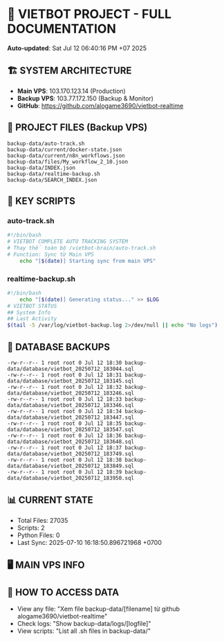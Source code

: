 # 🤖 VIETBOT PROJECT - FULL DOCUMENTATION
**Auto-updated**: Sat Jul 12 06:40:16 PM +07 2025

## 🏗️ SYSTEM ARCHITECTURE
- **Main VPS**: 103.170.123.14 (Production)
- **Backup VPS**: 103.77.172.150 (Backup & Monitor)
- **GitHub**: https://github.com/alogame3690/vietbot-realtime

## 📁 PROJECT FILES (Backup VPS)
```
backup-data/auto-track.sh
backup-data/current/docker-state.json
backup-data/current/n8n_workflows.json
backup-data/files/My_workflow_2_10.json
backup-data/INDEX.json
backup-data/realtime-backup.sh
backup-data/SEARCH_INDEX.json
```

## 🔧 KEY SCRIPTS
### auto-track.sh
```bash
#!/bin/bash
# VIETBOT COMPLETE AUTO TRACKING SYSTEM
# Thay thế toàn bộ /vietbot-brain/auto-track.sh
# Function: Sync từ Main VPS
    echo "[$(date)] Starting sync from main VPS"
```
### realtime-backup.sh
```bash
#!/bin/bash
    echo "[$(date)] Generating status..." >> $LOG
# VIETBOT STATUS
## System Info
## Last Activity
$(tail -5 /var/log/vietbot-backup.log 2>/dev/null || echo "No logs")
```

## 💾 DATABASE BACKUPS
```
-rw-r--r-- 1 root root 0 Jul 12 18:30 backup-data/database/vietbot_20250712_183044.sql
-rw-r--r-- 1 root root 0 Jul 12 18:31 backup-data/database/vietbot_20250712_183145.sql
-rw-r--r-- 1 root root 0 Jul 12 18:32 backup-data/database/vietbot_20250712_183246.sql
-rw-r--r-- 1 root root 0 Jul 12 18:33 backup-data/database/vietbot_20250712_183346.sql
-rw-r--r-- 1 root root 0 Jul 12 18:34 backup-data/database/vietbot_20250712_183447.sql
-rw-r--r-- 1 root root 0 Jul 12 18:35 backup-data/database/vietbot_20250712_183547.sql
-rw-r--r-- 1 root root 0 Jul 12 18:36 backup-data/database/vietbot_20250712_183648.sql
-rw-r--r-- 1 root root 0 Jul 12 18:37 backup-data/database/vietbot_20250712_183749.sql
-rw-r--r-- 1 root root 0 Jul 12 18:38 backup-data/database/vietbot_20250712_183849.sql
-rw-r--r-- 1 root root 0 Jul 12 18:39 backup-data/database/vietbot_20250712_183950.sql
```

## 📊 CURRENT STATE
- Total Files: 27035
- Scripts: 2
- Python Files: 0
- Last Sync: 2025-07-10 16:18:50.896721968 +0700

## 🖥️ MAIN VPS INFO


## 🚨 HOW TO ACCESS DATA
- View any file: "Xem file backup-data/[filename] từ github alogame3690/vietbot-realtime"
- Check logs: "Show backup-data/logs/[logfile]"
- View scripts: "List all .sh files in backup-data/"
